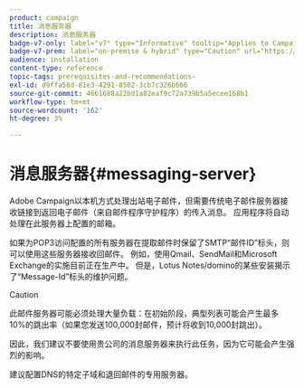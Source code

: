 ```yaml
---
product: campaign
title: 消息服务器
description: 消息服务器
badge-v7-only: label="v7" type="Informative" tooltip="Applies to Campaign Classic v7 only"
badge-v7-prem: label="on-premise & hybrid" type="Caution" url="https://experienceleague.adobe.com/docs/campaign-classic/using/installing-campaign-classic/architecture-and-hosting-models/hosting-models-lp/hosting-models.html" tooltip="Applies to on-premise and hybrid deployments only"
audience: installation
content-type: reference
topic-tags: prerequisites-and-recommendations-
exl-id: d9ffa58d-81e3-4291-8502-3cb7c326b666
source-git-commit: 4661688a22bd1a82eaf9c72a739b5a5ecee168b1
workflow-type: tm+mt
source-wordcount: '162'
ht-degree: 3%

---
```


# 消息服务器{#messaging-server}



Adobe Campaign以本机方式处理出站电子邮件，但需要传统电子邮件服务器接收链接到返回电子邮件（来自邮件程序守护程序）的传入消息。 应用程序将自动处理在此服务器上配置的邮箱。

如果为POP3访问配置的所有服务器在提取邮件时保留了SMTP“邮件ID”标头，则可以使用这些服务器接收回邮件。 例如，使用Qmail、SendMail和Microsoft Exchange的实施目前正在生产中。 但是，Lotus Notes/domino的某些安装揭示了“Message-Id”标头的维护问题。

>[!CAUTION]
>
>此邮件服务器可能必须处理大量负载：在初始阶段，典型列表可能会产生最多10%的跳出率（如果您发送100,000封邮件，预计将收到10,000封跳出）。
>
>因此，我们建议不要使用贵公司的消息服务器来执行此任务，因为它可能会产生强烈的影响。
>
>建议配置DNS的特定子域和退回邮件的专用服务器。
